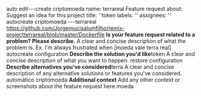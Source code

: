 auto edit---create criptomoeda 
name: terrareal Feature request
about: Suggest an idea for this project
title: ''token
labels: ''
assignees: ''
autocreate criptomoeda 
---terrareal
https://github.com/Jorgemucisalumfilho/remix-projectterrareal/blob/master/Dockerfile
**Is your feature request related to a problem? Please describe.**
A clear and concise description of what the problem is. Ex. I'm always frustrated when [moeda vale terra real]
autocreate configuration 
**Describe the solution you'd like**token 
A clear and concise description of what you want to happen.
restore configuration 
**Describe alternatives you've considered**terra
A clear and concise description of any alternative solutions or features you've considered.
automático criptomoeda 
**Additional context**
Add any other context or screenshots about the feature request here.moeda
